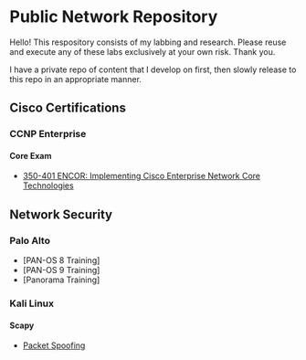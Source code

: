 # Public Network Repository

Hello! This respository consists of my labbing and research. Please reuse and execute any of these labs exclusively at your own risk. Thank you.

I have a private repo of content that I develop on first, then slowly release to this repo in an appropriate manner.

## Cisco Certifications


### CCNP Enterprise

#### Core Exam

* [350-401 ENCOR: Implementing Cisco Enterprise Network Core Technologies](https://github.com/gil-ryan/grs-networking-private/blob/master/350-401.md)

## Network Security

### Palo Alto

* [PAN-OS 8 Training]
* [PAN-OS 9 Training]
* [Panorama Training]

### Kali Linux

#### Scapy

* [Packet Spoofing](https://github.com/gil-ryan/grs-networking-public/tree/master/security/scapy/packet-spoofing)